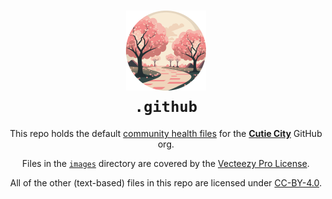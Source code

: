 <div align="center">
<h1>
<picture>
<img src="https://raw.githubusercontent.com/CutieCity/.github/main/images/circle.png" title="A path through a peaceful valley surrounded by pink mountains and cherry blossom trees." width=128>
</picture>
<br>
<code>.github</code>
</h1>

This repo holds the default [community health files] for the
[**Cutie City**](https://github.com/CutieCity) GitHub org.

Files in the [`images`](/images) directory are covered by the
[Vecteezy Pro License](https://www.vecteezy.com/licensing-agreement).

All of the other (text-based) files in this repo are licensed under
[CC-BY-4.0](/LICENSE).

[community health files]:
  https://docs.github.com/en/communities/setting-up-your-project-for-healthy-contributions/creating-a-default-community-health-file

</div>
